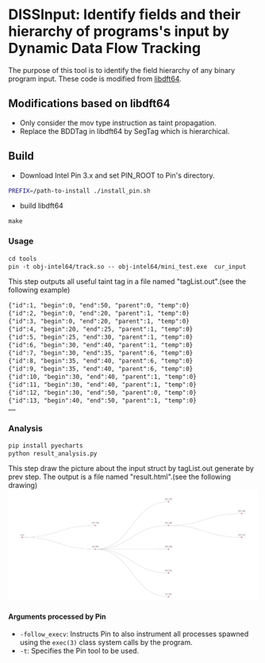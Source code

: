 # DISSInput: Identify fields and their hierarchy of programs's input by Dynamic Data Flow Tracking 

The purpose of this tool is to identify the field hierarchy of any binary program input.
These code is modified from [libdft64](https://github.com/AngoraFuzzer/libdft64).

## Modifications based on libdft64
- Only consider the mov type instruction as taint propagation.
- Replace the BDDTag in libdft64 by SegTag which is hierarchical.


## Build 

- Download Intel Pin 3.x and set PIN_ROOT to Pin's directory.

```sh
PREFIX=/path-to-install ./install_pin.sh
```
- build libdft64
```
make
```


### Usage
```shell
cd tools
pin -t obj-intel64/track.so -- obj-intel64/mini_test.exe  cur_input
```
This step outputs all useful taint tag in a file named "tagList.out".(see the following example)

```
{"id":1, "begin":0, "end":50, "parent":0, "temp":0}
{"id":2, "begin":0, "end":20, "parent":1, "temp":0}
{"id":3, "begin":0, "end":20, "parent":1, "temp":0}
{"id":4, "begin":20, "end":25, "parent":1, "temp":0}
{"id":5, "begin":25, "end":30, "parent":1, "temp":0}
{"id":6, "begin":30, "end":40, "parent":1, "temp":0}
{"id":7, "begin":30, "end":35, "parent":6, "temp":0}
{"id":8, "begin":35, "end":40, "parent":6, "temp":0}
{"id":9, "begin":35, "end":40, "parent":6, "temp":0}
{"id":10, "begin":30, "end":40, "parent":1, "temp":0}
{"id":11, "begin":30, "end":40, "parent":1, "temp":0}
{"id":12, "begin":30, "end":50, "parent":0, "temp":0}
{"id":13, "begin":40, "end":50, "parent":1, "temp":0}
……
```

### Analysis

```shell
pip install pyecharts
python result_analysis.py
```
This step draw the picture about the input struct by tagList.out generate by prev step.
The output is a file named "result.html".(see the following drawing)
![Image text](md_pic/result_example.jpg)


#### Arguments processed by Pin
  * `-follow_execv`: Instructs Pin to also instrument all processes spawned
     using the `exec(3)` class system calls by the program.
  * `-t`: Specifies the Pin tool to be used.
